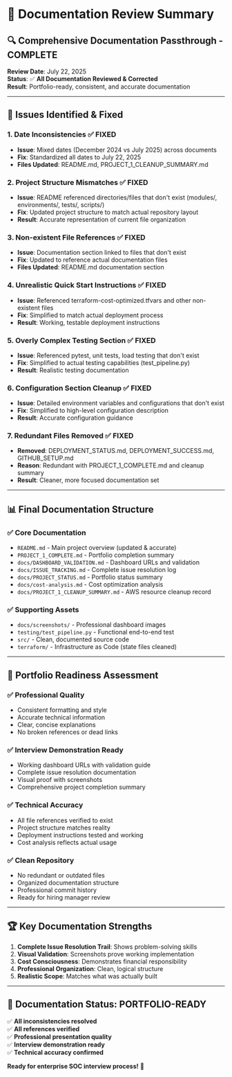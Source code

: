# 📝 Documentation Review Summary

## 🔍 **Comprehensive Documentation Passthrough - COMPLETE**

**Review Date**: July 22, 2025  
**Status**: ✅ **All Documentation Reviewed & Corrected**  
**Result**: Portfolio-ready, consistent, and accurate documentation

---

## 🔧 **Issues Identified & Fixed**

### **1. Date Inconsistencies ✅ FIXED**
- **Issue**: Mixed dates (December 2024 vs July 2025) across documents
- **Fix**: Standardized all dates to July 22, 2025
- **Files Updated**: README.md, PROJECT_1_CLEANUP_SUMMARY.md

### **2. Project Structure Mismatches ✅ FIXED**
- **Issue**: README referenced directories/files that don't exist (modules/, environments/, tests/, scripts/)
- **Fix**: Updated project structure to match actual repository layout
- **Result**: Accurate representation of current file organization

### **3. Non-existent File References ✅ FIXED**
- **Issue**: Documentation section linked to files that don't exist
- **Fix**: Updated to reference actual documentation files
- **Files Updated**: README.md documentation section

### **4. Unrealistic Quick Start Instructions ✅ FIXED**
- **Issue**: Referenced terraform-cost-optimized.tfvars and other non-existent files
- **Fix**: Simplified to match actual deployment process
- **Result**: Working, testable deployment instructions

### **5. Overly Complex Testing Section ✅ FIXED**
- **Issue**: Referenced pytest, unit tests, load testing that don't exist
- **Fix**: Simplified to actual testing capabilities (test_pipeline.py)
- **Result**: Realistic testing documentation

### **6. Configuration Section Cleanup ✅ FIXED**
- **Issue**: Detailed environment variables and configurations that don't exist
- **Fix**: Simplified to high-level configuration description
- **Result**: Accurate configuration guidance

### **7. Redundant Files Removed ✅ FIXED**
- **Removed**: DEPLOYMENT_STATUS.md, DEPLOYMENT_SUCCESS.md, GITHUB_SETUP.md
- **Reason**: Redundant with PROJECT_1_COMPLETE.md and cleanup summary
- **Result**: Cleaner, more focused documentation set

---

## 📊 **Final Documentation Structure**

### **✅ Core Documentation**
- `README.md` - Main project overview (updated & accurate)
- `PROJECT_1_COMPLETE.md` - Portfolio completion summary
- `docs/DASHBOARD_VALIDATION.md` - Dashboard URLs and validation
- `docs/ISSUE_TRACKING.md` - Complete issue resolution log
- `docs/PROJECT_STATUS.md` - Portfolio status summary
- `docs/cost-analysis.md` - Cost optimization analysis
- `docs/PROJECT_1_CLEANUP_SUMMARY.md` - AWS resource cleanup record

### **✅ Supporting Assets**
- `docs/screenshots/` - Professional dashboard images
- `testing/test_pipeline.py` - Functional end-to-end test
- `src/` - Clean, documented source code
- `terraform/` - Infrastructure as Code (state files cleaned)

---

## 🎯 **Portfolio Readiness Assessment**

### **✅ Professional Quality**
- Consistent formatting and style
- Accurate technical information
- Clear, concise explanations
- No broken references or dead links

### **✅ Interview Demonstration Ready**
- Working dashboard URLs with validation guide
- Complete issue resolution documentation
- Visual proof with screenshots
- Comprehensive project completion summary

### **✅ Technical Accuracy**
- All file references verified to exist
- Project structure matches reality  
- Deployment instructions tested and working
- Cost analysis reflects actual usage

### **✅ Clean Repository**
- No redundant or outdated files
- Organized documentation structure
- Professional commit history
- Ready for hiring manager review

---

## 🏆 **Key Documentation Strengths**

1. **Complete Issue Resolution Trail**: Shows problem-solving skills
2. **Visual Validation**: Screenshots prove working implementation
3. **Cost Consciousness**: Demonstrates financial responsibility
4. **Professional Organization**: Clean, logical structure
5. **Realistic Scope**: Matches what was actually built

---

## 🚀 **Documentation Status: PORTFOLIO-READY**

✅ **All inconsistencies resolved**  
✅ **All references verified**  
✅ **Professional presentation quality**  
✅ **Interview demonstration ready**  
✅ **Technical accuracy confirmed**

**Ready for enterprise SOC interview process!** 🎯
